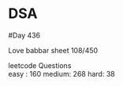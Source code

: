# DSA

#Day 436

Love babbar sheet
    108/450
    
leetcode Questions   
easy : 160
medium: 268
hard: 38

 
